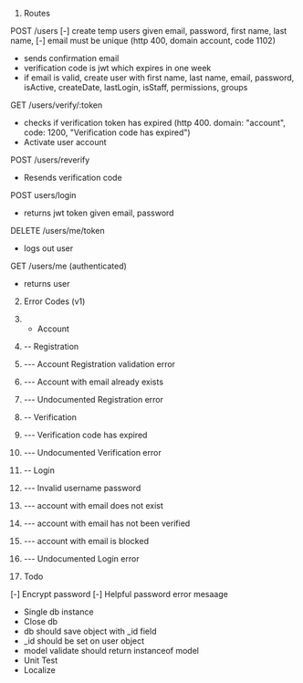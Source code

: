 1. Routes

POST /users
[-] create temp users given email, password, first name, last name, 
[-] email must be unique (http 400, domain account, code 1102)
- sends confirmation email
- verification code is jwt which expires in one week
- if email is valid, create user with first name, last name, email, password, isActive, createDate, lastLogin, isStaff, permissions, groups

GET /users/verify/:token
- checks if verification token has expired (http 400. domain: "account", code: 1200, "Verification code has expired")
- Activate user account

POST /users/reverify
- Resends verification code

POST users/login
- returns jwt token given email, password

DELETE /users/me/token
- logs out user

GET /users/me (authenticated)
- returns user


2. Error Codes (v1)
  
10000. - Account
11000. -- Registration
11010. --- Account Registration validation error
11020. --- Account with email already exists
11999. --- Undocumented Registration error
12000. -- Verification
12010. --- Verification code has expired
12999. --- Undocumented Verification error
13000. -- Login
13010. --- Invalid username password
13020. --- account with email does not exist
13030. --- account with email has not been verified
13040. --- account with email is blocked
13999. --- Undocumented Login error

3. Todo

[-] Encrypt password
[-] Helpful password error mesaage
- Single db instance
- Close db
- db should save object with _id field
- _id should be set on user object
- model validate should return instanceof model
- Unit Test
- Localize